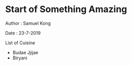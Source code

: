 # Start of Something Amazing 
Author : Samuel Kong

Date : 23-7-2019

List of Cuisine
- Budae Jjijae
- Biryani
